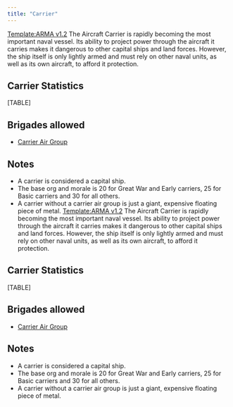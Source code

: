 ```yaml
---
title: "Carrier"
---
```


[Template:ARMA
v1.2](/index.php?title=Template:ARMA_v1.2&action=edit&redlink=1 "Template:ARMA v1.2 (page does not exist)")
The Aircraft Carrier is rapidly becoming the most important naval
vessel. Its ability to project power through the aircraft it carries
makes it dangerous to other capital ships and land forces. However, the
ship itself is only lightly armed and must rely on other naval units, as
well as its own aircraft, to afford it protection.

##  Carrier Statistics 

[TABLE]

##  Brigades allowed 

-   [Carrier Air Group](/Carrier_Air_Group "Carrier Air Group")

##  Notes 

-   A carrier is considered a capital ship.
-   The base org and morale is 20 for Great War and Early carriers, 25
    for Basic carriers and 30 for all others.
-   A carrier without a carrier air group is just a giant, expensive
    floating piece of metal.
[Template:ARMA
v1.2](/index.php?title=Template:ARMA_v1.2&action=edit&redlink=1 "Template:ARMA v1.2 (page does not exist)")
The Aircraft Carrier is rapidly becoming the most important naval
vessel. Its ability to project power through the aircraft it carries
makes it dangerous to other capital ships and land forces. However, the
ship itself is only lightly armed and must rely on other naval units, as
well as its own aircraft, to afford it protection.

##  Carrier Statistics 

[TABLE]

##  Brigades allowed 

-   [Carrier Air Group](/Carrier_Air_Group "Carrier Air Group")

##  Notes 

-   A carrier is considered a capital ship.
-   The base org and morale is 20 for Great War and Early carriers, 25
    for Basic carriers and 30 for all others.
-   A carrier without a carrier air group is just a giant, expensive
    floating piece of metal.
